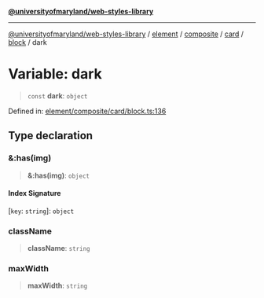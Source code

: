 [**@universityofmaryland/web-styles-library**](../../../../../../../../README.md)

***

[@universityofmaryland/web-styles-library](../../../../../../../../README.md) / [element](../../../../../../../README.md) / [composite](../../../../../README.md) / [card](../../../README.md) / [block](../README.md) / dark

# Variable: dark

> `const` **dark**: `object`

Defined in: [element/composite/card/block.ts:136](https://github.com/UMD-Digital/design-system/blob/7fa144f196ef5f0ef2b372670136735f5a5c9236/packages/styles/source/element/composite/card/block.ts#L136)

## Type declaration

### &:has(img)

> **&:has(img)**: `object`

#### Index Signature

\[`key`: `string`\]: `object`

### className

> **className**: `string`

### maxWidth

> **maxWidth**: `string`
